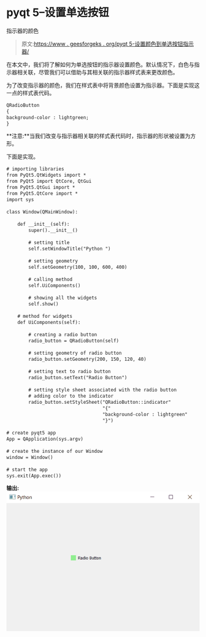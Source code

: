# pyqt 5–设置单选按钮

指示器的颜色

> 原文:[https://www . geesforgeks . org/pyqt 5-设置颜色到单选按钮指示器/](https://www.geeksforgeeks.org/pyqt5-setting-color-to-indicator-of-radio-button/)

在本文中，我们将了解如何为单选按钮的指示器设置颜色。默认情况下，白色与指示器相关联，尽管我们可以借助与其相关联的指示器样式表来更改颜色。

为了改变指示器的颜色，我们在样式表中将背景颜色设置为指示器。下面是实现这一点的样式表代码。

```
QRadioButton
{
background-color : lightgreen;
}

```

**注意:**当我们改变与指示器相关联的样式表代码时，指示器的形状被设置为方形。

下面是实现。

```
# importing libraries
from PyQt5.QtWidgets import * 
from PyQt5 import QtCore, QtGui
from PyQt5.QtGui import * 
from PyQt5.QtCore import * 
import sys

class Window(QMainWindow):

    def __init__(self):
        super().__init__()

        # setting title
        self.setWindowTitle("Python ")

        # setting geometry
        self.setGeometry(100, 100, 600, 400)

        # calling method
        self.UiComponents()

        # showing all the widgets
        self.show()

    # method for widgets
    def UiComponents(self):

        # creating a radio button
        radio_button = QRadioButton(self)

        # setting geometry of radio button
        radio_button.setGeometry(200, 150, 120, 40)

        # setting text to radio button
        radio_button.setText("Radio Button")

        # setting style sheet associated with the radio button
        # adding color to the indicator
        radio_button.setStyleSheet("QRadioButton::indicator"
                                   "{"
                                   "background-color : lightgreen"
                                   "}")

# create pyqt5 app
App = QApplication(sys.argv)

# create the instance of our Window
window = Window()

# start the app
sys.exit(App.exec())
```

**输出:**
![](img/9f655585a681c74531a6637e793e02b5.png)